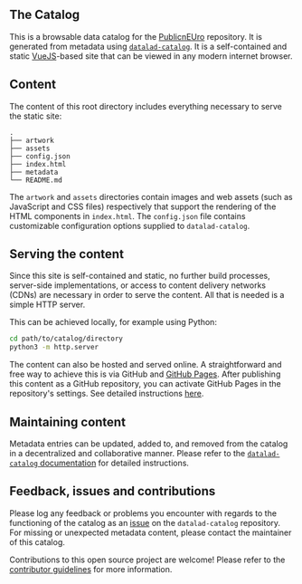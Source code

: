 ## The Catalog

This is a browsable data catalog for the [PublicnEUro](https://publicneuro.eu/) repository. It is generated from metadata using [`datalad-catalog`](https://github.com/datalad/datalad-catalog/). It is a self-contained and static [VueJS](https://vuejs.org/)-based site that can be viewed in any modern internet browser.

## Content

The content of this root directory includes everything necessary to serve the static site:

```
.
├── artwork
├── assets
├── config.json
├── index.html
├── metadata
└── README.md
```

The `artwork` and `assets` directories contain images and web assets (such as JavaScript and CSS files) respectively that support the rendering of the HTML components in `index.html`. The `config.json` file contains customizable configuration options supplied to `datalad-catalog`.

## Serving the content

Since this site is self-contained and static, no further build processes, server-side implementations, or access to content delivery networks (CDNs) are necessary in order to serve the content. All that is needed is a simple HTTP server.

This can be achieved locally, for example using Python:

```bash
cd path/to/catalog/directory
python3 -m http.server
```

The content can also be hosted and served online. A straightforward and free way to achieve this is via GitHub and [GitHub Pages](https://pages.github.com/). After publishing this content as a GitHub repository, you can activate GitHub Pages in the repository's settings. See detailed instructions [here](https://docs.github.com/en/pages/getting-started-with-github-pages/creating-a-github-pages-site).

## Maintaining content

Metadata entries can be updated, added to, and removed from the catalog in a decentralized and collaborative manner. Please refer to the [`datalad-catalog` documentation](http://docs.datalad.org/projects/catalog/en/latest/?badge=latest) for detailed instructions.

## Feedback, issues and contributions

Please log any feedback or problems you encounter with regards to the functioning of the catalog as an [issue](https://github.com/datalad/datalad-catalog/issues/new) on the `datalad-catalog` repository. For missing or unexpected metadata content, please contact the maintainer of this catalog.

Contributions to this open source project are welcome! Please refer to the [contributor guidelines](http://docs.datalad.org/projects/catalog/en/latest/contributing.html) for more information.

